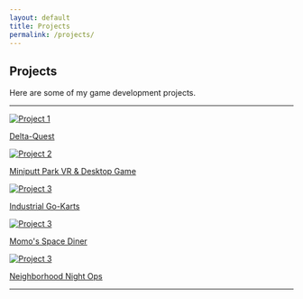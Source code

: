 ```yaml
---
layout: default
title: Projects
permalink: /projects/
---
```


## Projects
Here are some of my game development projects.

---

<div class="project-grid">
    <div class="project">
        <a href="{{ site.baseurl }}/projects/project1">
            <img src="{{ site.baseurl }}/assets/images/project1_4.jpg" alt="Project 1">
            <p>Delta-Quest</p>
        </a>
    </div>
    <div class="project">
        <a href="{{ site.baseurl }}/projects/project2">
            <img src="{{ site.baseurl }}/assets/images/project2.jpg" alt="Project 2">
            <p>Miniputt Park VR & Desktop Game</p>
        </a>
    </div>
    <div class="project">
        <a href="{{ site.baseurl }}/projects/project3">
            <img src="{{ site.baseurl }}/assets/images/project3.jpg" alt="Project 3">
            <p>Industrial Go-Karts</p>
        </a>
    </div>
    <div class="project">
        <a href="{{ site.baseurl }}/projects/project4">
            <img src="{{ site.baseurl }}/assets/images/Momo.png" alt="Project 3">
            <p>Momo's Space Diner</p>
        </a>
    </div>
        <div class="project">
        <a href="{{ site.baseurl }}/projects/project5">
            <img src="{{ site.baseurl }}/assets/images/NightOps_1.jpg" alt="Project 3">
            <p>Neighborhood Night Ops</p>
        </a>
    </div>
</div>



---